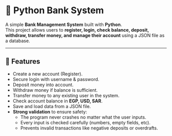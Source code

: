 # 🏦 Python Bank System

A simple **Bank Management System** built with **Python**.  
This project allows users to **register, login, check balance, deposit, withdraw, transfer money, and manage their account** using a JSON file as a database.  

---

## 🚀 Features
- Create a new account (Register).
- Secure login with username & password.
- Deposit money into account.
- Withdraw money if balance is sufficient.
- Transfer money to any existing user in the system.
- Check account balance in **EGP, USD, SAR**.
- Save and load data from a JSON file.
- **Strong validation** to ensure safety:
  - The program never crashes no matter what the user inputs.
  - Every input is checked carefully (numbers, empty fields, etc).
  - Prevents invalid transactions like negative deposits or overdrafts.
